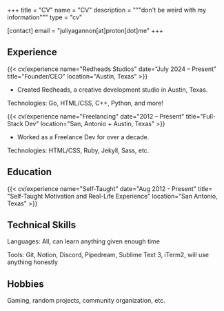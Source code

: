 +++
title = "CV"
name = "CV"
description = """don't be weird with my information"""
type = "cv"

[contact]
  email = "juliyagannon[at]proton[dot]me"
+++

Experience
----------

{{< cv/experience
    name="Redheads Studios"
    date="July 2024 – Present"
    title="Founder/CEO"
    location="Austin, Texas" >}}

* Created Redheads, a creative development studio in Austin, Texas.

Technologies: Go, HTML/CSS, C++, Python, and more!

{{< cv/experience
    name="Freelancing"
    date="2012 – Present"
    title="Full-Stack Dev"
    location="San, Antonio + Austin, Texas" >}}

* Worked as a Freelance Dev for over a decade.

Technologies: HTML/CSS, Ruby, Jekyll, Sass, etc.

Education
---------

{{< cv/experience
    name="Self-Taught"
    date="Aug 2012 - Present"
    title=
      "Self-Taught Motivation and Real-Life Experience"
    location="San Antonio, Texas" >}}

Technical Skills
----------------

Languages: All, can learn anything given enough time

Tools: Git, Notion, Discord, Pipedream, Sublime Text 3, iTerm2, will use anything honestly

Hobbies
-------

Gaming, random projects, community organization, etc.